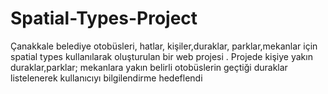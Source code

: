 # Spatial-Types-Project
Çanakkale belediye otobüsleri, hatlar, kişiler,duraklar, parklar,mekanlar için spatial types kullanılarak oluşturulan bir web projesi . Projede kişiye yakın duraklar,parklar; mekanlara yakın belirli otobüslerin geçtiği duraklar listelenerek kullanıcıyı bilgilendirme hedeflendi
